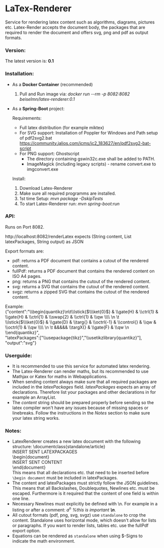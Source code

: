 # LaTex-Renderer
Service for rendering latex content such as algorithms, diagrams, pictures etc. Latex-Render accepts the document body, the packages that are required to render the document and offers svg, png and pdf as output formats.

### Version:
The latest version is: **0.1**


### Installation:
  * As a **Docker Container** (recommended)
	1. Pull and Run image via: *docker run --rm -p 8082:8082 beiselmn/latex-renderer:0.1*

  * As a **Spring-Boot** project:

	Requirements:
  	  * Full latex distribution (for example miktex)
  	  * For SVG support: Installation of Poppler for Windows and Path setup of pdf2svg2.bat  https://community.jalios.com/jcms/jc2_183627/en/pdf2svg2-bat-script
 	  * For PNG support: Ghostscript 
		* The directory containing gswin32c.exe shall be added to PATH.
		* ImageMagick (including legacy scripts) - rename convert.exe to imgconvert.exe 

	Install:
  	  1. Download Latex-Renderer
  	  2. Make sure all required programms are installed.
  	  3. 1st time Setup: *mvn package -DskipTests* 
  	  4. To start Latex-Renderer run: *mvn spring-boot:run*
	
### API:
Runs on Port 8082.

http://localhost:8082/renderLatex  expects (String content, List<String> latexPackages, String output) as JSON

Export formats are: 
  * pdf: returns a PDF document that contains a cutout of the rendered content.
  * fullPdf: returns a PDF document that contains the rendered content on ISO A4 pages.
  * png: returns a PNG that contains the cutout of the rendered content.
  * svg: returns a SVG that contains the cutout of the rendered content.
  * svgz: returns a zipped SVG that contains the cutout of the rendered content.

Example:  
{"content":"\\\begin{quantikz}\\n\t\\\lstick{$\\\ket{0}$} & \\\gate{H} & \\\ctrl{1} & \\\gate{H} & \\\ctrl{1} & \\\swap{2} & \\\ctrl{1} & \\\qw \\\\\\\ \n \t \\\lstick{$\\\ket{0}$} & \\\gate{D} & \\\targ{} & \\\octrl{-1} & \\\control{} & \\\qw & \\\octrl{1} & \\\qw \\\\\\\\ \n \t &&&&& \\\targX{} & \\\gate{F} & \\\qw \n \\\end{quantikz}",  
"latexPackages":["\\\usepackage{tikz}","\\\usetikzlibrary{quantikz}"],  
"output":"svg"}

### Userguide:
  * It is recommended to use this service for automated latex rendering. 
  * The Latex-Renderer can render maths, but its recommended to use Mathjax or Katex for maths in Webapplications.
  * When sending content always make sure that all required packages are included in the *latexPackages* field. 
  *latexPackages* expects an array of declarations. Therefore list your packages and other declarations in for example an ArrayList.
  * The *content* string should be prepared properly before sending so the latex compiler won't have any issues because of missing spaces or linebreaks. Follow the instructions in the *Notes* section to make sure your latex string works.
  


### Notes:
  * LatexRenderer creates a new latex document with the following structure: 
    \documentclass{standalone/article}  
    INSERT SENT LATEXPACKAGES  
    \begin{document}  
    INSERT SENT CONTENT  
    \end{document}  
    This means that all declarations etc. that need to be inserted before `\begin document` must be included in latexPackages.
  * The content and latexPackages must strictly follow the JSON guidelines. This means that all Backslashes, Doublequotes, Newlines etc. must be escaped. Furthermore is it required that the content of one field is within one line.
  * Necessary Newlines must explicitly be defined with \n. For example in a listing or after a comment: *$a^n$ %this is important **\n***.
  * All cutout formats (pdf, png, svg, svgz) use `standalone` to crop the content. Standalone uses horizontal mode, which doesn't allow for lists or paragraphs. If you want to render lists, tables etc. use the fullPdf export option.
  * Equations can be rendered as `standalone` when using $-Signs to indicate the math environment.
